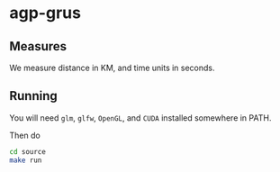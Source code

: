 # agp-grus
## Measures
We measure distance in KM, and time units in seconds.

## Running
You will need `glm`, `glfw`, `OpenGL`, and `CUDA` installed somewhere in PATH.

Then do
```sh
cd source
make run
```
